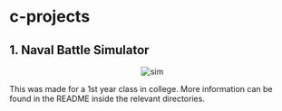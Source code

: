 # c-projects

## 1. Naval Battle Simulator

<p align = "center">
    <img src="https://imgur.com/HSDL9ws.png" alt="sim"/>
</p>

This was made for a 1st year class in college.
More information can be found in the README inside the relevant directories.

